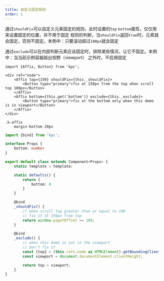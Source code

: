 ```yaml
---
title: 自定义固定规则
order: 1
---
```


通过`shouldFix`可以自定义元素固定的规则，此时设置的`top` `bottom`属性，仅仅用来设置固定的位置，并不用于固定
规则的判断，当`shouldFix`返回`true`时，元素就会固定，否则不固定。本例中：只要滚动超过`100px`就会固定

通过`exclude`可以在内部判断元素应该固定时，排除某些情况，让它不固定。本例中：当当前示例容器超出视野（viewport）
之外时，不启用固定

```vdt
import {Affix, Button} from 'kpc';

<div ref="node">
    <Affix top={150} shouldFix={this._shouldFix}>
        <Button type="primary">fix at 150px from the top when scroll top 100px</Button>
    </Affix>
    <Affix bottom={this.get('bottom')} exclude={this._exclude}>
        <Button type="primary">fix at the bottom only when this demo is in viewport</Button>
    </Affix>
</div>
```

```styl
.k-affix
    margin-bottom 20px
```

```ts
import {bind} from 'kpc';

interface Props {
    bottom: number
}

export default class extends Component<Props> {
    static template = template;

    static defaults() {
        return {
            bottom: 0
        }
    }

    @bind
    _shouldFix() {
        // when scroll top greater than or equal to 100
        // fix it at 150px from top
        return window.pageYOffset >= 100;
    }

    @bind
    _exclude() {
        // when this demo is not in the viewport
        // don't fix it
        const {top} = (this.refs.node as HTMLElement).getBoundingClientRect();
        const viewport = document.documentElement.clientHeight;

        return top > viewport; 
    }
}
```
